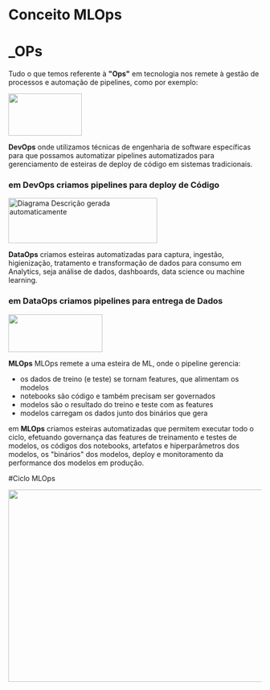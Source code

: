 
# Conceito MLOps


# _OPs

Tudo o que temos referente à **"Ops"** em tecnologia nos remete à gestão de processos e automação de pipelines, como por exemplo:

<B style="font-weight:normal"  id="docs-internal-guid-76a84f6e-7fff-89cd-02a8-3387453e7a94"><IMG  width="146px;"  height="84px;"  src="https://lh3.googleusercontent.com/wDQ07MSvb7H1_j0BqX85LLeSVKS0CoRzfOoqDWatv7DLp5wPCSuah_lcjoFxRuB44yQ7xjRiOiCNPs4oTQ_vMUtHRbG_0wXCtW_0zmD-0f3xJ8ooUcmgT0MLV5iWKr47x3tCkCsrJyjTZpWyKwmEYqlqATJ1ifdyF8Q4yJ6U2O7f2Bkm1FDGF-4zBXpFdXCa=nw"/></B>

**DevOps** onde utilizamos técnicas de engenharia de software específicas para que possamos automatizar pipelines automatizados para gerenciamento de esteiras de deploy de código em sistemas tradicionais.

### em **DevOps** criamos pipelines para deploy de **Código**


<B style="font-weight:normal"  id="docs-internal-guid-1234ddd2-7fff-47ff-2230-7da21bd7923b"><IMG  width="296px;"  height="90px;"  src="https://lh6.googleusercontent.com/um47LlxmqtEnT9nYp-X0AGu4rOWtZcywNuxdGYeDpqhDJUbdCCwDnkYUhYdTleaNPHpVgilYtUH_fyum7EspyG3B1Sy9MCplntZwGAtgK3KO54ki8NPsDLBy9cNf5ZZr31ZmlZlVcuiZL6d7yRiJ32o6msJnnf-C1JTeGDzbc4Doj--vvSydThOlyE0aycTs=nw"  alt="Diagrama Descrição gerada automaticamente"/></B>

**DataOps** criamos esteiras automatizadas para captura, ingestão, higienização, tratamento e transformação de dados para consumo em Analytics, seja análise de dados, dashboards, data science ou machine learning.

### em **DataOps** criamos pipelines para entrega de **Dados**


<B style="font-weight:normal"  id="docs-internal-guid-cfe3b61c-7fff-b7c0-7f0a-08d1bf5de57a"><IMG  width="187px;"  height="75px;"  src="https://lh5.googleusercontent.com/Wd3Y8SroOGS7gj1iCxmd7aSs_qoz1nddPAD-eB7JF_A3Q19NtZyrgr88jZL11JFF06SeOv0MLaucMKrLsx07i6fXHrontRnZxNIxiffIQ2vtBTSEYwYj_8XmqjZnoJH1_31tylk4n6CrWknH0iLwIuyrtu3bSi1iRuKRZ31K33XMkfio7-nq5PpLPd3wLwHA=nw"/></B>

**MLOps** MLOps remete a uma esteira de ML, onde o pipeline gerencia:

- os dados de treino (e teste) se tornam features, que alimentam os modelos
- notebooks são código e também precisam ser governados
- modelos são o resultado do treino e teste com as features 
- modelos carregam os dados junto dos binários que gera


em **MLOps** criamos esteiras automatizadas que permitem executar todo o ciclo, efetuando governança das features de treinamento e testes de modelos, os códigos dos notebooks, artefatos e hiperparâmetros dos modelos, os "binários" dos modelos, deploy e monitoramento da performance dos modelos em produção.

#Ciclo MLOps

<B style="font-weight:normal"  id="docs-internal-guid-6adfe2ef-7fff-ff45-542a-74a42d2eb79a"><IMG  width="728px;"  height="383px;"  src="https://lh6.googleusercontent.com/l9QAgn8bQF5nbLxD5_ZNMs6slBVWdk3RmCnlNhH0uU6FttgQS3ikc-3fbpggKkVMPOAQpvDPk6XuMJBk8PzTksV6ie6Xo8dp5Kq0twMps2GfKLyL3XW_SFQZZOeoA5aOMJOiF3iEYt1Uzmr6c8ZIuv57kWcxJaMIv6x79LKVa1Pmztokq5ZGNElPP-Ggof6L=nw"/></B>